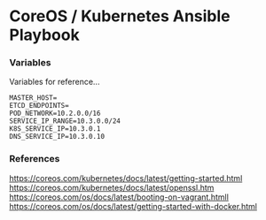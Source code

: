 # CoreOS / Kubernetes Ansible Playbook

### Variables

Variables for reference...
```
MASTER_HOST=
ETCD_ENDPOINTS=
POD_NETWORK=10.2.0.0/16
SERVICE_IP_RANGE=10.3.0.0/24
K8S_SERVICE_IP=10.3.0.1
DNS_SERVICE_IP=10.3.0.10
```

### References
https://coreos.com/kubernetes/docs/latest/getting-started.html
https://coreos.com/kubernetes/docs/latest/openssl.htm
https://coreos.com/os/docs/latest/booting-on-vagrant.htmll
https://coreos.com/os/docs/latest/getting-started-with-docker.html
